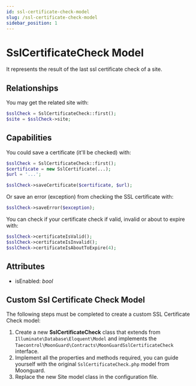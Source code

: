 ```yaml
---
id: ssl-certificate-check-model
slug: /ssl-certificate-check-model
sidebar_position: 1
---
```


# SslCertificateCheck Model

It represents the result of the last ssl certificate check of a site.

## Relationships

You may get the related site with:

```php
$sslCheck = SslCertificateCheck::first();
$site = $sslCheck->site;
```

## Capabilities

You could save a certificate (it'll be checked) with:

```php
$sslCheck = SslCertificateCheck::first();
$certificate = new SslCertificate(...);
$url = '...';

$sslCheck->saveCertificate($certificate, $url);
```

Or save an error (exception) from checking the SSL certificate with:

```php
$sslCheck->saveError($exception);
```

You can check if your certificate check if valid, invalid or about to expire with:

```php
$sslCheck->certificateIsValid();
$sslCheck->certificateIsInvalid();
$sslCheck->certificateIsAboutToExpire(4);
```

## Attributes

- isEnabled: _bool_

## Custom Ssl Certificate Check Model

The following steps must be completed to create a custom SSL Certificate Check model:

1. Create a new **SslCertificateCheck** class that extends from `Illuminate\Database\Eloquent\Model` and implements the `Taecontrol\MoonGuard\Contracts\MoonGuardSslCertificateCheck` interface.
2. Implement all the properties and methods required, you can guide yourself with the original `SslCertificateCheck.php` model from Moonguard.
3. Replace the new Site model class in the configuration file.
